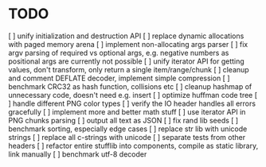 # TODO

[ ] unify initialization and destruction API
[ ] replace dynamic allocations with paged memory arena
[ ] implement non-allocating args parser
[ ] fix argv parsing of required vs optional args, e.g. negative numbers as positional args are currently not possible
[ ] unify iterator API for getting values, don't transform, only return a single item/range/chunk
[ ] cleanup and comment DEFLATE decoder, implement simple compression
[ ] benchmark CRC32 as hash function, collisions etc
[ ] cleanup hashmap of unnecessary code, doesn't need e.g. insert
[ ] optimize huffman code tree
[ ] handle different PNG color types
[ ] verify the IO header handles all errors gracefully
[ ] implement more and better math stuff
[ ] use iterator API in PNG chunks parsing
[ ] output all text as JSON
[ ] fix rand lib seeds
[ ] benchmark sorting, especially edge cases
[ ] replace str lib with unicode strings
[ ] replace all c-strings with unicode
[ ] separate tests from other headers
[ ] refactor entire stufflib into components, compile as static library, link manually
[ ] benchmark utf-8 decoder
